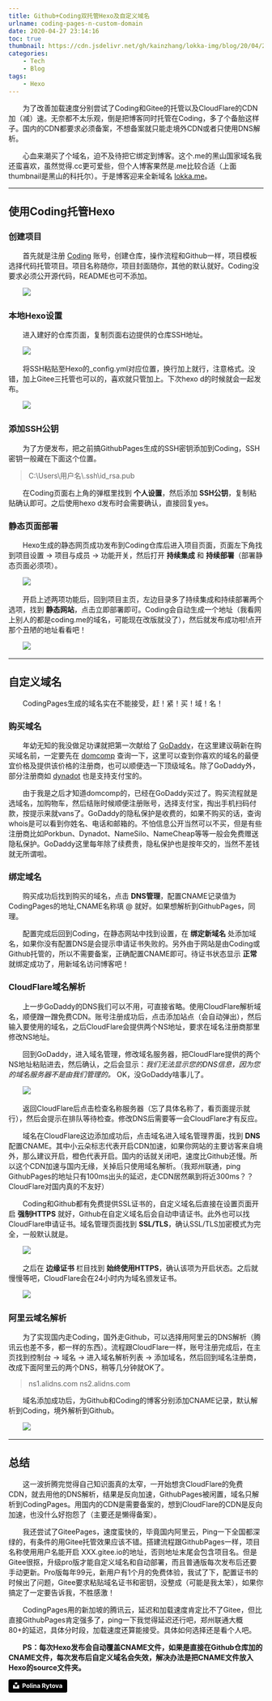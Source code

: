 ```yaml
---
title: Github+Coding双托管Hexo及自定义域名
urlname: coding-pages-n-custom-domain
date: 2020-04-27 23:14:16
toc: true
thumbnail: https://cdn.jsdelivr.net/gh/kainzhang/lokka-img/blog/20/04/27/polina-rytova-1AUe0hwdC3o-unsplash.jpg
categories: 
    - Tech
    - Blog
tags:
    - Hexo 
---
```


&emsp;&emsp;为了改善加载速度分别尝试了Coding和Gitee的托管以及CloudFlare的CDN加（减）速。无奈都不太乐观，倒是把博客同时托管在Coding，多了个备胎这样子。国内的CDN都要求必须备案，不想备案就只能走境外CDN或者只使用DNS解析。

&emsp;&emsp;心血来潮买了个域名，迫不及待把它绑定到博客。这个.me的黑山国家域名我还蛮喜欢，虽然觉得.cc更可爱些，但个人博客果然是.me比较合适（上面thumbnail是黑山的科托尔）。于是博客迎来全新域名 [lokka.me](https://lokka.me/)。

<!--more-->

---

## 使用Coding托管Hexo

### 创建项目

&emsp;&emsp;首先就是注册 [Coding](https://coding.net/) 账号，创建仓库，操作流程和Github一样，项目模板选择代码托管项目。项目名称随你，项目封面随你，其他的默认就好。Coding没要求必须公开源代码，README也可不添加。

&emsp;&emsp;![](https://cdn.jsdelivr.net/gh/kainzhang/lokka-img/blog/20/04/27/200427-1.png)


### 本地Hexo设置

&emsp;&emsp;进入建好的仓库页面，复制页面右边提供的仓库SSH地址。

&emsp;&emsp;![](https://cdn.jsdelivr.net/gh/kainzhang/lokka-img/blog/20/04/27/200427-2.png)

&emsp;&emsp;将SSH粘贴至Hexo的_config.yml对应位置，换行加上就行，注意格式。没错，加上Gitee三托管也可以的，喜欢就只管加上。下次hexo d的时候就会一起发布。

&emsp;&emsp;![](https://cdn.jsdelivr.net/gh/kainzhang/lokka-img/blog/20/04/27/200427-3.png)

### 添加SSH公钥

&emsp;&emsp;为了方便发布，把之前搞GithubPages生成的SSH密钥添加到Coding，SSH密钥一般藏在下面这个位置。

> C:\Users\用户名\\.ssh\id_rsa.pub

&emsp;&emsp;在Coding页面右上角的弹框里找到 **个人设置**，然后添加 **SSH公钥**，复制粘贴确认即可。之后使用hexo d发布时会需要确认，直接回复yes。

### 静态页面部署

&emsp;&emsp;Hexo生成的静态网页成功发布到Coding仓库后进入项目页面，页面左下角找到项目设置 -> 项目与成员 -> 功能开关，然后打开 **持续集成** 和 **持续部署**（部署静态页面必须项）。

&emsp;&emsp;![](https://cdn.jsdelivr.net/gh/kainzhang/lokka-img/blog/20/04/27/200427-4.png)

&emsp;&emsp;开启上述两项功能后，回到项目主页，左边目录多了持续集成和持续部署两个选项，找到 **静态网站**，点击立即部署即可。Coding会自动生成一个地址（我看网上别人的都是coding.me的域名，可能现在改版就没了），然后就发布成功啦!点开那个丑陋的地址看看吧！

&emsp;&emsp;![](https://cdn.jsdelivr.net/gh/kainzhang/lokka-img/blog/20/04/27/200427-5.png)

---

## 自定义域名

&emsp;&emsp;CodingPages生成的域名实在不能接受，赶！紧！买！域！名！

### 购买域名

&emsp;&emsp;年幼无知的我没做足功课就把第一次献给了 [GoDaddy](https://sg.godaddy.com/zh/)，在这里建议萌新在购买域名前，一定要先在 [domcomp](https://www.domcomp.com/) 查询一下，这里可以查到你喜欢的域名的最便宜价格及提供该价格的注册商，也可以顺便选一下顶级域名。除了GoDaddy外，部分注册商如 [dynadot](https://www.dynadot.com/zh/) 也是支持支付宝的。

&emsp;&emsp;由于我是之后才知道domcomp的，已经在GoDaddy买过了。购买流程就是选域名，加购物车，然后结账时候顺便注册账号，选择支付宝，掏出手机扫码付款，按提示来就vans了。GoDaddy的隐私保护是收费的，如果不购买的话，查询whois是可以看到你姓名、电话和邮箱的。不怕信息公开当然可以不买，但是有些注册商比如Porkbun、Dynadot、NameSilo、NameCheap等等一般会免费赠送隐私保护。GoDaddy这里每年除了续费贵，隐私保护也是按年交的，当然不差钱就无所谓啦。

### 绑定域名

&emsp;&emsp;购买成功后找到购买的域名，点击 **DNS管理**，配置CNAME记录值为CodingPages的地址,CNAME名称填 @ 就好。如果想解析到GithubPages，同理。

&emsp;&emsp;配置完成后回到Coding，在静态网站中找到设置，在 **绑定新域名** 处添加域名，如果你没有配置DNS是会提示申请证书失败的。另外由于网站是由Coding或Github托管的，所以不需要备案，正确配置CNAME即可。待证书状态显示 **正常** 就绑定成功了，用新域名访问博客吧！

### CloudFlare域名解析

&emsp;&emsp;上一步GoDaddy的DNS我们可以不用，可直接省略。使用CloudFlare解析域名，顺便蹭一蹭免费CDN。账号注册成功后，点击添加站点（会自动弹出），然后输入要使用的域名，之后CloudFlare会提供两个NS地址，要求在域名注册商那里修改NS地址。

&emsp;&emsp;回到GoDaddy，进入域名管理，修改域名服务器，把CloudFlare提供的两个NS地址粘贴进去，然后确认，之后会显示：*我们无法显示您的DNS信息，因为您的域名服务器不是由我们管理的。* OK，没GoDaddy啥事儿了。

&emsp;&emsp;![](https://cdn.jsdelivr.net/gh/kainzhang/lokka-img/blog/20/04/27/200427-7.png)

&emsp;&emsp;返回CloudFlare后点击检查名称服务器（忘了具体名称了，看页面提示就行），然后会提示在排队等待检查。修改DNS后需要等一会CloudFlare才有反应。

&emsp;&emsp;域名在CloudFlare这边添加成功后，点击域名进入域名管理界面，找到 **DNS** 配置CNAME。其中小云朵标志代表开启CDN加速，如果你网站的主要访客来自境外，那么建议开启，橙色代表开启。国内的话就关闭吧，速度比Github还慢。所以这个CDN加速与国内无缘，关掉后只使用域名解析。（我郑州联通，ping GithubPages的地址只有100ms出头的延迟，走CDN居然飙到将近300ms？？CloudFlare对国内真的不友好）

&emsp;&emsp;Coding和Github都有免费提供SSL证书的，自定义域名后直接在设置页面开启 **强制HTTPS** 就好，Github在自定义域名后会自动申请证书。此外也可以找CloudFlare申请证书。域名管理页面找到 **SSL/TLS**，确认SSL/TLS加密模式为完全，一般默认就是。

&emsp;&emsp;![](https://cdn.jsdelivr.net/gh/kainzhang/lokka-img/blog/20/04/27/200427-9.png)

&emsp;&emsp;之后在 **边缘证书** 栏目找到 **始终使用HTTPS**，确认该项为开启状态。之后就慢慢等吧，CloudFlare会在24小时内为域名颁发证书。

&emsp;&emsp;![](https://cdn.jsdelivr.net/gh/kainzhang/lokka-img/blog/20/04/27/200427-10.png)

### 阿里云域名解析

&emsp;&emsp;为了实现国内走Coding，国外走Github，可以选择用阿里云的DNS解析（腾讯云也差不多，都一样的东西）。流程跟CloudFlare一样，账号注册完成后，在主页找到控制台 -> 域名 -> 进入域名解析列表 -> 添加域名，然后回到域名注册商，改成下面阿里云的两个DNS，稍等几分钟就OK了。

> ns1.alidns.com
ns2.alidns.com

&emsp;&emsp;域名添加成功后，为Github和Coding的博客分别添加CNAME记录，默认解析到Coding，境外解析到Github。

&emsp;&emsp;![](https://cdn.jsdelivr.net/gh/kainzhang/lokka-img/blog/20/04/27/200427-11.png)

---

## 总结

&emsp;&emsp;这一波折腾完觉得自己知识面真的太窄，一开始想贪CloudFlare的免费CDN，就去用他的DNS解析，结果是反向加速，GithubPages被闲置，域名只解析到CodingPages。用国内的CDN是需要备案的，想到CloudFlare的CDN是反向加速，也没什么好抱怨了（主要还是懒得备案）。

&emsp;&emsp;我还尝试了GiteePages，速度蛮快的，毕竟国内阿里云，Ping一下全国都深绿的，有条件的用Gitee托管效果应该不错。搭建流程跟GithubPages一样，项目名称使用用户名能开启 XXX.gitee.io的地址，否则地址末尾会包含项目名。但是Gitee很抠，升级pro版才能自定义域名和自动部署，而且普通版每次发布后还要手动更新。Pro版每年99元，新用户有1个月的免费体验，我试了下，配置证书的时候出了问题，Gitee要求粘贴域名证书和密钥，没整成（可能是我太笨），如果你搞定了一定要告诉我，不胜感激！

&emsp;&emsp;CodingPages用的新加坡的腾讯云，延迟和加载速度肯定比不了Gitee，但比直接GithubPages肯定强多了，ping一下我觉得延迟还行吧，郑州联通大概80+的延迟，具体分时段，加载速度还算能接受。具体如何选择还是看个人吧。

&emsp;&emsp;**PS：每次Hexo发布会自动覆盖CNAME文件，如果是直接在Github仓库加的CNAME文件，每次发布后自定义域名会失效，解决办法是把CNAME文件放入Hexo的source文件夹。**


<a style="background-color:black;color:white;text-decoration:none;padding:4px 6px;font-family:-apple-system, BlinkMacSystemFont, &quot;San Francisco&quot;, &quot;Helvetica Neue&quot;, Helvetica, Ubuntu, Roboto, Noto, &quot;Segoe UI&quot;, Arial, sans-serif;font-size:12px;font-weight:bold;line-height:1.2;display:inline-block;border-radius:3px" href="https://unsplash.com/@polina_art?utm_medium=referral&amp;utm_campaign=photographer-credit&amp;utm_content=creditBadge" target="_blank" rel="noopener noreferrer" title="Download free do whatever you want high-resolution photos from Polina Rytova"><span style="display:inline-block;padding:2px 3px"><svg xmlns="http://www.w3.org/2000/svg" style="height:12px;width:auto;position:relative;vertical-align:middle;top:-2px;fill:white" viewBox="0 0 32 32"><title>unsplash-logo</title><path d="M10 9V0h12v9H10zm12 5h10v18H0V14h10v9h12v-9z"></path></svg></span><span style="display:inline-block;padding:2px 3px">Polina Rytova</span></a>